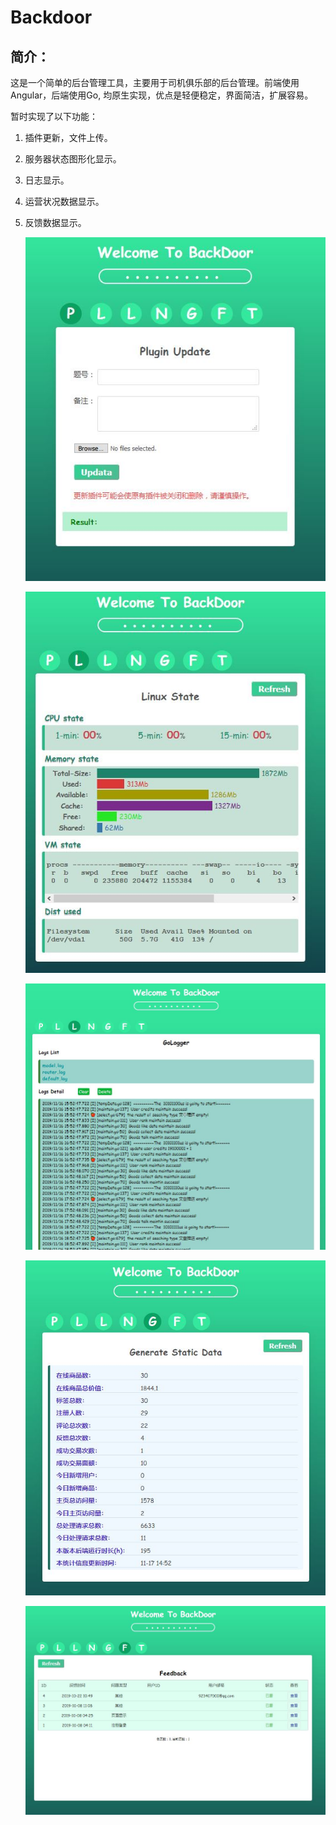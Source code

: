 # Backdoor

## 简介：

这是一个简单的后台管理工具，主要用于司机俱乐部的后台管理。前端使用Angular，后端使用Go, 均原生实现，优点是轻便稳定，界面简洁，扩展容易。

暂时实现了以下功能：

1. 插件更新，文件上传。

2. 服务器状态图形化显示。

3. 日志显示。

4. 运营状况数据显示。

5. 反馈数据显示。

   

   ![](./doc/plugin.JPG)

   

   ![](./doc/state.JPG)

    

   ![](./doc/logs.JPG)

    

   ![](./doc/state2.JPG)

    

   ![](./doc/feedback.JPG)